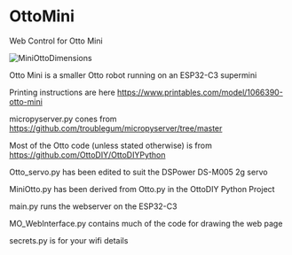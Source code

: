 # OttoMini

Web Control for Otto Mini

![MiniOttoDimensions](https://github.com/user-attachments/assets/eedbeead-a1c8-400b-bb97-cb20c0b94d31)

Otto Mini is a smaller Otto robot running on an ESP32-C3 supermini  

Printing instructions are here https://www.printables.com/model/1066390-otto-mini

micropyserver.py cones from https://github.com/troublegum/micropyserver/tree/master    

Most of the Otto code (unless stated otherwise) is from https://github.com/OttoDIY/OttoDIYPython  

Otto_servo.py has been edited to suit the DSPower DS-M005 2g servo

MiniOtto.py has been derived from Otto.py in the OttoDIY Python Project  

main.py runs the webserver on the ESP32-C3

MO_WebInterface.py contains much of the code for drawing the web page

secrets.py is for your wifi details

